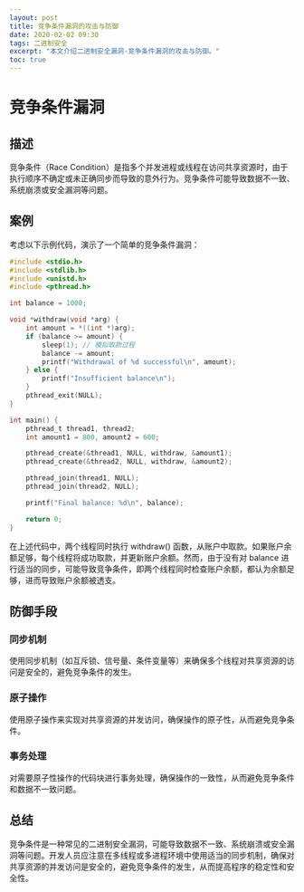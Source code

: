 ```yaml
---
layout: post
title: 竞争条件漏洞的攻击与防御
date: 2020-02-02 09:30
tags: 二进制安全
excerpt: "本文介绍二进制安全漏洞-竞争条件漏洞的攻击与防御。"
toc: true
---
```


# 竞争条件漏洞

## 描述

竞争条件（Race Condition）是指多个并发进程或线程在访问共享资源时，由于执行顺序不确定或未正确同步而导致的意外行为。竞争条件可能导致数据不一致、系统崩溃或安全漏洞等问题。

## 案例
考虑以下示例代码，演示了一个简单的竞争条件漏洞：

```c
#include <stdio.h>
#include <stdlib.h>
#include <unistd.h>
#include <pthread.h>

int balance = 1000;

void *withdraw(void *arg) {
    int amount = *((int *)arg);
    if (balance >= amount) {
        sleep(1); // 模拟取款过程
        balance -= amount;
        printf("Withdrawal of %d successful\n", amount);
    } else {
        printf("Insufficient balance\n");
    }
    pthread_exit(NULL);
}

int main() {
    pthread_t thread1, thread2;
    int amount1 = 800, amount2 = 600;

    pthread_create(&thread1, NULL, withdraw, &amount1);
    pthread_create(&thread2, NULL, withdraw, &amount2);

    pthread_join(thread1, NULL);
    pthread_join(thread2, NULL);

    printf("Final balance: %d\n", balance);

    return 0;
}
```

在上述代码中，两个线程同时执行 withdraw() 函数，从账户中取款。如果账户余额足够，每个线程将成功取款，并更新账户余额。然而，由于没有对 balance 进行适当的同步，可能导致竞争条件，即两个线程同时检查账户余额，都认为余额足够，进而导致账户余额被透支。

## 防御手段

### 同步机制

使用同步机制（如互斥锁、信号量、条件变量等）来确保多个线程对共享资源的访问是安全的，避免竞争条件的发生。

### 原子操作

使用原子操作来实现对共享资源的并发访问，确保操作的原子性，从而避免竞争条件。

### 事务处理

对需要原子性操作的代码块进行事务处理，确保操作的一致性，从而避免竞争条件和数据不一致问题。

## 总结

竞争条件是一种常见的二进制安全漏洞，可能导致数据不一致、系统崩溃或安全漏洞等问题。开发人员应注意在多线程或多进程环境中使用适当的同步机制，确保对共享资源的并发访问是安全的，避免竞争条件的发生，从而提高程序的稳定性和安全性。
